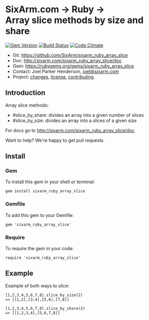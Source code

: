 # SixArm.com → Ruby → <br> Array slice methods by size and share

<!--header-open-->

[![Gem Version](https://badge.fury.io/rb/sixarm_ruby_array_slice.svg)](http://badge.fury.io/rb/sixarm_ruby_array_slice)
[![Build Status](https://travis-ci.org/SixArm/sixarm_ruby_array_slice.png)](https://travis-ci.org/SixArm/sixarm_ruby_array_slice)
[![Code Climate](https://api.codeclimate.com/v1/badges/fb5f3a2a3d6a88a79912/maintainability)](https://codeclimate.com/github/SixArm/sixarm_ruby_array_slice/maintainability)

* Git: <https://github.com/SixArm/sixarm_ruby_array_slice>
* Doc: <http://sixarm.com/sixarm_ruby_array_slice/doc>
* Gem: <https://rubygems.org/gems/sixarm_ruby_array_slice>
* Contact: Joel Parker Henderson, <joel@sixarm.com>
* Project: [changes](CHANGES.md), [license](LICENSE.md), [contributing](CONTRIBUTING.md).

<!--header-shut-->


## Introduction

Array slice methods:

* #slice_by_share: divides an array into a given number of slices
* #slice_by_size: divides an array into a slices of a given size

For docs go to <http://sixarm.com/sixarm_ruby_array_slice/doc>

Want to help? We're happy to get pull requests.


<!--install-open-->

## Install

### Gem

To install this gem in your shell or terminal:

    gem install sixarm_ruby_array_slice

### Gemfile

To add this gem to your Gemfile:

    gem 'sixarm_ruby_array_slice'

### Require

To require the gem in your code:

    require 'sixarm_ruby_array_slice'

<!--install-shut-->


## Example

Example of both ways to slice:

    [1,2,3,4,5,6,7,8].slice_by_size(2)
    => [[1,2],[3,4],[5,6],[7,8]]

    [1,2,3,4,5,6,7,8].slice_by_share(2)
    => [[1,2,3,4],[5,6,7,8]]
